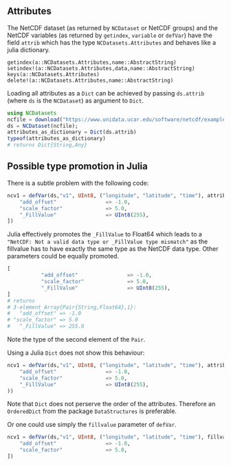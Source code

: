 ## Attributes

The NetCDF dataset (as returned by `NCDataset` or NetCDF groups) and the NetCDF variables (as returned by `getindex`, `variable` or `defVar`) have the field `attrib` which has the type `NCDatasets.Attributes` and behaves like a julia dictionary.

```@docs
getindex(a::NCDatasets.Attributes,name::AbstractString)
setindex!(a::NCDatasets.Attributes,data,name::AbstractString)
keys(a::NCDatasets.Attributes)
delete!(a::NCDatasets.Attributes,name::AbstractString)
```

Loading all attributes as a `Dict` can be achieved by passing `ds.attrib` (where `ds` is the `NCDataset`) as argument to `Dict`.

```julia
using NCDatasets
ncfile = download("https://www.unidata.ucar.edu/software/netcdf/examples/sresa1b_ncar_ccsm3-example.nc");
ds = NCDataset(ncfile);
attributes_as_dictionary = Dict(ds.attrib)
typeof(attributes_as_dictionary)
# returns Dict{String,Any}
```


## Possible type promotion in Julia

There is a subtle problem with the following code:

```julia
ncv1 = defVar(ds,"v1", UInt8, ("longitude", "latitude", "time"), attrib = [
    "add_offset"                => -1.0,
    "scale_factor"              => 5.0,
    "_FillValue"                => UInt8(255),
])
```

Julia effectively promotes the `_FillValue` to Float64 which leads to a `"NetCDF: Not a valid data type or _FillValue type mismatch"` as the fillvalue has to have exactly the same type as the NetCDF data type. Other parameters could be equally promoted.

```julia
[
           "add_offset"                => -1.0,
           "scale_factor"              => 5.0,
           "_FillValue"                => UInt8(255),
]
# returns
# 3-element Array{Pair{String,Float64},1}:
#   "add_offset" => -1.0
# "scale_factor" => 5.0
#   "_FillValue" => 255.0
```

Note the type of the second element of the `Pair`.

Using a Julia `Dict` does not show this behaviour:

```julia
ncv1 = defVar(ds,"v1", UInt8, ("longitude", "latitude", "time"), attrib = Dict(
    "add_offset"                => -1.0,
    "scale_factor"              => 5.0,
    "_FillValue"                => UInt8(255),
))
```

Note that `Dict` does not perserve the order of the attributes. Therefore an `OrderedDict` from the package `DataStructures` is preferable.

Or one could use simply the `fillvalue` parameter of `defVar`.

```julia
ncv1 = defVar(ds,"v1", UInt8, ("longitude", "latitude", "time"), fillvalue = UInt8(255), attrib = [
    "add_offset"                => -1.0,
    "scale_factor"              => 5.0,
])
```
